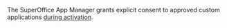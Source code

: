 <!-- markdownlint-disable-file MD041 -->
The SuperOffice App Manager grants explicit consent to approved custom applications [during activation][1].

<!-- Referenced links -->
[1]: ../custom-app/activate.md
